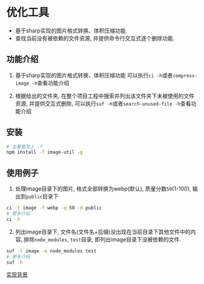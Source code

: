 
# 优化工具
- 基于sharp实现的图片格式转换、体积压缩功能.
- 查找当前没有被依赖的文件资源, 并提供命令行交互式逐个删除功能.

## 功能介绍
1. 基于sharp实现的图片格式转换、体积压缩功能
可以执行`ci -h`或者`compress-image -h`查看功能介绍

2. 根据给出的文件夹, 在整个项目工程中搜索并列出该文件夹下未被使用的文件资源, 并提供交互式删除,
   可以执行`suf -h`或者`search-unused-file -h`查看功能介绍

## 安装
```bash
# 主要要加上 -f
npm install -f image-util -g
```

## 使用例子
1. 处理image目录下的图片, 格式全部转换为webp(默认), 质量分数`50`(1-100), 输出到`public`目录下
```bash
ci -t image -f webp -q 50 -d public
# 更多介绍
ci -h
```

2. 列出image目录下, 文件名(文件名+后缀)没出现在当前目录下其他文件中的内容,  排除`node_modules`, `test`目录, 即列出image目录下没被依赖的文件.
```bash
suf -t image -e node_modules test
# 更多介绍
suf -h
```

[实现背景](https://juejin.cn/post/7324933059818962970#heading-2)



   
